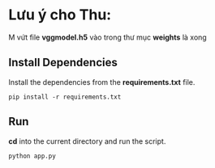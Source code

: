 # Lưu ý cho Thu:
M vứt file **vggmodel.h5** vào trong thư mục **weights** là xong

## Install Dependencies

Install the dependencies from the **requirements.txt** file.

```commandline
pip install -r requirements.txt
```

## Run

**cd** into the current directory and run the script.

```commandline
python app.py
```


